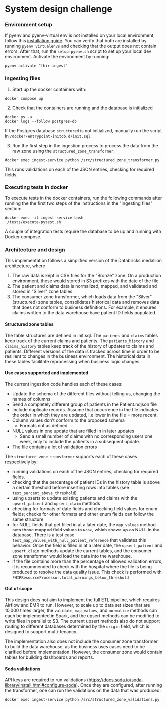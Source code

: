# System design challenge

### Environment setup

If pyenv and pyenv-virtual env is not installed on your local environment, follow this [installation guide](https://medium.com/@adocquin/mastering-python-virtual-environments-with-pyenv-and-pyenv-virtualenv-c4e017c0b173#e871).
You can verify that both are installed by running `pyenv virtualenvs` and checking that the output does not contain errors. 
After that, run the `setup-pyenv.sh` script to set up your local dev environment. Activate the environment by running:
```
pyenv activate "fhir-ingest"
```

### Ingesting files

1. Start up the docker containers with:
```
docker compose up
```
2. Check that the containers are running and the database is initialized
```
docker ps -a
docker logs --follow postgres-db
```
If the Postgres database `structured` is not initialized, manually run the script in `/docker-entrypoint-initdb.d/init.sql`.

3. Run the first step in the ingestion process to process the data from the raw zone using the `structured_zone_transformer`:
```
docker exec ingest-service python /src/structured_zone_transformer.py
```
This runs validations on each of the JSON entries, checking for required fields. 

### Executing tests in docker
To execute tests in the docker containers, run the following commands after running the the first two
steps of the instructions in the "Ingesting files" section:
```
docker exec -it ingest-service bash
./tests/execute-pytest.sh
```
A couple of integration tests require the database to be up and running with Docker compose.

### Architecture and design
This implementation follows a simplified version of the Databricks medallion architecture, where
1. The raw data is kept in CSV files for the "Bronze" zone. On a production environment, these would stored in S3 prefixes with the date of the file 
2. The patient and claims data is normalized, mapped, and validated and stored in "Silver" zone tables.
3. The consumer zone transformer, which loads data from the "Silver" (structured) zone tables, consolidates historical data and removes data that does not conform to business definitions. 
For example, it ensures claims written to the data warehouse have patient ID fields populated. 
#### Structured zone tables
The table structures are defined in init.sql. The `patients` and `claims` tables keep track of the current claims and patients. 
The `patients_history` and `claims_history` tables keep track of the history of updates to claims and patients. Different
versions of the data is tracked across time in order to be resilient to changes in the business environment. The historical 
data in these tables facilitate reprocessing when business logic changes. 

#### Use cases supported and implemented
The current ingestion code handles each of these cases:
- Update the schema of the different files without telling us, changing the names of columns
- Send a completely different group of patients in the Patient.ndjson file
- Include duplicate records. Assume that occurrence in the file indicates the order in which they are updated, i.e lower in the file = more recent.
- Column values don’t conform to the proposed schema
    - Formats not as defined
- NULL values in one update that are filled in in later updates
    - Send a small number of claims with no corresponding users one week, only to include the patients in a subsequent update.
- The file contains a lot of validation errors

The `structured_zone_transformer` supports each of these cases respectively by:
- running validations on each of the JSON entries, checking for required fields.
- checking that the percentage of patient IDs in the history table is above a certain threshold before inserting rows 
into tables (see `test_percent_above_threshold`)
- using upserts to update existing patients and claims with the `upsert_patient` and `upsert_claim` methods 
- checking for formats of date fields and checking field values for enum fields; checks for other formats and other
enum fields can follow the same structure
- for NULL fields that get filled in at a later date, the `map_values` method sets those mapped field values to `None`,
which shows up as NULL in the database. There is a test case `test_map_values_with_null_patient_reference` that validates
this behavior. Once the field is filled in at a later date, the `upsert_patient` and `upsert_claim` methods update the
current tables, and the consumer zone transformer would load the data into the warehouse.
- if the file contains more than the percentage of allowed validation errors, it is recommended to check with the hospital
where the file is being produced to resolve the data quality issue. This check is performed with `FHIRResourceProcessor.total_warnings_below_threshold`

#### Out of scope
This design does not aim to implement the full ETL pipeline, which requires Airflow and EMR to run. However, to scale up
to data set sizes that are 10,000 times larger, the `validate`, `map_values`, and `normalize` methods can each be implemented
in Spark, and the upsert methods can be modified to write files in parallel to S3. The current upsert methods also do not
support routing to different databases determined by the `origin` field, which is designed to support multi-tenancy. 

The implementation also does not include the consumer zone transformer to build the data warehouse, as the business uses
cases need to be clarified before implementation. However, the consumer zone would contain tables for building dashboards
and reports. 

#### Soda validations
API keys are required to run validations (https://docs.soda.io/soda-library/install.html#configure-soda). Once they are configured, 
after running the transformer, one can run the validations on the data that was produced:
```
docker exec ingest-service python /src/structured_zone_validations.py
```
